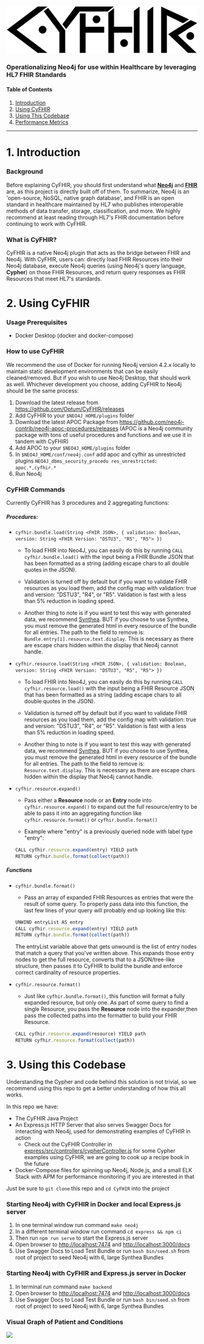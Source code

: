 ![CyFHIR](imgs/cyfhir.png)

### Operationalizing Neo4j for use within Healthcare by leveraging HL7 FHIR Standards

#### Table of Contents

1.  [Introduction](#introduction)
2.  [Using CyFHIR](#usage)
3.  [Using This Codebase](#repo)
4.  [Performance Metrics](#performance)

* * *

<a name="introduction"></a>

# 1. Introduction

### Background

Before explaining CyFHIR, you should first understand what **[Neo4j](https://neo4j.com/developer/graph-database/#neo4j-overview)** and **[FHIR](https://www.hl7.org/fhir/overview.html#Background)** are, as this project is directly built off of them. To summarize, Neo4j is an 'open-source, NoSQL, native graph database', and FHIR is an open standard in healthcare maintained by HL7 who publishes interoperable methods of data transfer, storage, classification, and more. We highly recommend at least reading through HL7's FHIR documentation before continuing to work with CyFHIR.

### What is CyFHIR?

CyFHIR is a native Neo4j plugin that acts as the bridge between FHIR and Neo4j. With CyFHIR, users can: directly load FHIR Resources into their Neo4j database, execute Neo4j queries (using Neo4j's query language, **Cypher**) on those FHIR Resources, and return query responses as FHIR Resources that meet HL7's standards.

<a name="usage"></a>

# 2. Using CyFHIR

### Usage Prerequisites

-   Docker Desktop (docker and docker-compose)

### How to use CyFHIR

We recommend the use of Docker for running Neo4j version 4.2.x locally to maintain static development environments that can be easily cleaned/removed. But if you wish to use Neo4j Desktop, that should work as well. Whichever development you choose, adding CyFHIR to Neo4j should be the same process:

1.  Download the latest release from <https://github.com/Optum/CyFHIR/releases>
2.  Add CyFHIR to your `$NEO4J_HOME/plugins` folder
3.  Download the latest APOC Package from <https://github.com/neo4j-contrib/neo4j-apoc-procedures/releases> (APOC is a Neo4j community package with tons of useful procedures and functions and we use it in tandem with CyFHIR)
4.  Add APOC to your `$NEO4J_HOME/plugins` folder
5.  In `$NEO4J_HOME/conf/neo4j.conf` add apoc and cyfhir as unrestricted plugins `NEO4J_dbms_security_procedu res_unrestricted: apoc.*,cyfhir.*`
6.  Run Neo4j

### CyFHIR Commands

Currently CyFHIR has 3 procedures and 2 aggregating functions:

##### Procedures:

-   `cyfhir.bundle.load(String <FHIR JSON>, { validation: Boolean, version: String <FHIR Version: "DSTU3", "R5", "R5"> })`
    -   To load FHIR into Neo4J, you can easily do this by running `CALL cyfhir.bundle.load()` with the input being a FHIR Bundle JSON that has been formatted as a string (adding escape chars to all double quotes in the JSON).

    - Validation is turned off by default but if you want to validate FHIR resources as you load them, add the config map with validation: true and version: "DSTU3", "R4", or "R5". Validation is fast with a less than 5% reduction in loading speed.

    -   Another thing to note is if you want to test this way with generated data, we recommend [Synthea](https://github.com/synthetichealth/synthea). BUT if you choose to use Synthea, you must remove the generated html in every resource of the bundle for all entries. The path to the field to remove is: `Bundle.entry[i].resource.text.display`. This is necessary as there are escape chars hidden within the display that Neo4j cannot handle.


-   `cyfhir.resource.load(String <FHIR JSON>, { validation: Boolean, version: String <FHIR Version: "DSTU3", "R5", "R5"> })`
    -   To load FHIR into Neo4J, you can easily do this by running `CALL cyfhir.resource.load()` with the input being a FHIR Resource JSON that has been formatted as a string (adding escape chars to all double quotes in the JSON).

    - Validation is turned off by default but if you want to validate FHIR resources as you load them, add the config map with validation: true and version: "DSTU3", "R4", or "R5". Validation is fast with a less than 5% reduction in loading speed.

    -   Another thing to note is if you want to test this way with generated data, we recommend [Synthea](https://github.com/synthetichealth/synthea). BUT if you choose to use Synthea, you must remove the generated html in every resource of the bundle for all entries. The path to the field to remove is: `Resource.text.display`. This is necessary as there are escape chars hidden within the display that Neo4j cannot handle.


-   `cyfhir.resource.expand()`
    - Pass either a **Resource** node or an **Entry** node into `cyfhir.resource.expand()` to expand out the full resource/entry to be able to pass it into an aggregating function like `cyfhir.resource.format()` or `cyfhir.bundle.format()`

    - Example where "entry" is a previously queried node with label type "entry":
    ```js
    CALL cyfhir.resource.expand(entry) YIELD path
    RETURN cyfhir.bundle.format(collect(path))
    ```

##### Functions

-   `cyfhir.bundle.format()`
    -   Pass an array of expanded FHIR Resources as entries that were the result of some query. To properly pass data into this function, the last few lines of your query will probably end up looking like this:

      ```js
      UNWIND entryList AS entry
      CALL cyfhir.resource.expand(entry) YIELD path
      RETURN cyfhir.bundle.format(collect(path))
      ```

     The entryList variable above that gets unwound is the list of entry nodes that match a query that you've written above. This expands those entry nodes to get the full resource, converts that to a JSON/tree-like structure, then passes it to CyFHIR to build the bundle and enforce correct cardinality of resource properties.

- `cyfhir.resource.format()`
    - Just like `cyfhir.bundle.format()`, this function will format a fully expanded resource, but only one. As part of some query to find a single Resource, you pass the **Resource** node into the expander,then pass the collected paths into the formatter to build your FHIR Resource.

    ```js
    CALL cyfhir.resource.expand(resource) YIELD path
    RETURN cyfhir.resource.format(collect(path))
    ```

<a name="repo"></a>

# 3. Using this Codebase

Understanding the Cypher and code behind this solution is not trivial, so we recommend using this repo to get a better understanding of how this all works.

In this repo we have:

-   The CyFHIR Java Project
-   An Express.js HTTP Server that also serves Swagger Docs for interacting with Neo4j, used for demonstrating examples of CyFHIR in action
    -   Check out the CyFHIR Controller in [express/src/controllers/cypherController.js](./express/src/controllers/cypherController.js) for some Cypher examples using CyFHIR, we are going to cook up a recipe book in the future
-   Docker-Compose files for spinning up Neo4j, Node.js, and a small ELK Stack with APM for performance monitoring if you are interested in that

Just be sure to `git clone` this repo and `cd CyFHIR` into the project

### Starting Neo4j with CyFHIR in Docker and local Express.js server

1.  In one terminal window run command `make neo4j`
2.  In a different terminal window run command `cd express && npm ci`
3.  Then run `npm run serve` to start the Express.js server
4.  Open browser to <http://localhost:7474> and <http://localhost:3000/docs>
5.  Use Swagger Docs to Load Test Bundle or run `bash bin/seed.sh` from root of project to seed Neo4j with 6, large Synthea Bundles

### Starting Neo4j with CyFHIR and Express.js server in Docker

1.  In terminal run command `make backend`
2.  Open browser to <http://localhost:7474> and <http://localhost:3000/docs>
3.  Use Swagger Docs to Load Test Bundle or run `bash bin/seed.sh` from root of project to seed Neo4j with 6, large Synthea Bundles


### Visual Graph of Patient and Conditions

![](./imgs/patient_condition.png)
